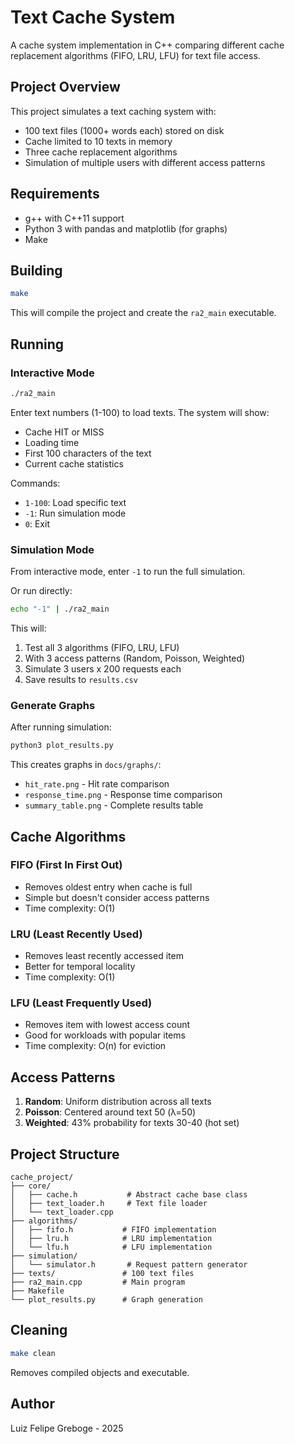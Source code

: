 # Text Cache System

A cache system implementation in C++ comparing different cache replacement algorithms (FIFO, LRU, LFU) for text file access.

## Project Overview

This project simulates a text caching system with:
- 100 text files (1000+ words each) stored on disk
- Cache limited to 10 texts in memory
- Three cache replacement algorithms
- Simulation of multiple users with different access patterns

## Requirements

- g++ with C++11 support
- Python 3 with pandas and matplotlib (for graphs)
- Make

## Building

```bash
make
```

This will compile the project and create the `ra2_main` executable.

## Running

### Interactive Mode

```bash
./ra2_main
```

Enter text numbers (1-100) to load texts. The system will show:
- Cache HIT or MISS
- Loading time
- First 100 characters of the text
- Current cache statistics

Commands:
- `1-100`: Load specific text
- `-1`: Run simulation mode
- `0`: Exit

### Simulation Mode

From interactive mode, enter `-1` to run the full simulation.

Or run directly:
```bash
echo "-1" | ./ra2_main
```

This will:
1. Test all 3 algorithms (FIFO, LRU, LFU)
2. With 3 access patterns (Random, Poisson, Weighted)
3. Simulate 3 users x 200 requests each
4. Save results to `results.csv`

### Generate Graphs

After running simulation:
```bash
python3 plot_results.py
```

This creates graphs in `docs/graphs/`:
- `hit_rate.png` - Hit rate comparison
- `response_time.png` - Response time comparison
- `summary_table.png` - Complete results table

## Cache Algorithms

### FIFO (First In First Out)
- Removes oldest entry when cache is full
- Simple but doesn't consider access patterns
- Time complexity: O(1)

### LRU (Least Recently Used)
- Removes least recently accessed item
- Better for temporal locality
- Time complexity: O(1)

### LFU (Least Frequently Used)
- Removes item with lowest access count
- Good for workloads with popular items
- Time complexity: O(n) for eviction

## Access Patterns

1. **Random**: Uniform distribution across all texts
2. **Poisson**: Centered around text 50 (λ=50)
3. **Weighted**: 43% probability for texts 30-40 (hot set)

## Project Structure

```
cache_project/
├── core/
│   ├── cache.h           # Abstract cache base class
│   ├── text_loader.h     # Text file loader
│   └── text_loader.cpp
├── algorithms/
│   ├── fifo.h           # FIFO implementation
│   ├── lru.h            # LRU implementation
│   └── lfu.h            # LFU implementation
├── simulation/
│   └── simulator.h       # Request pattern generator
├── texts/               # 100 text files
├── ra2_main.cpp         # Main program
├── Makefile
└── plot_results.py      # Graph generation
```

## Cleaning

```bash
make clean
```

Removes compiled objects and executable.

## Author

Luiz Felipe Greboge - 2025
